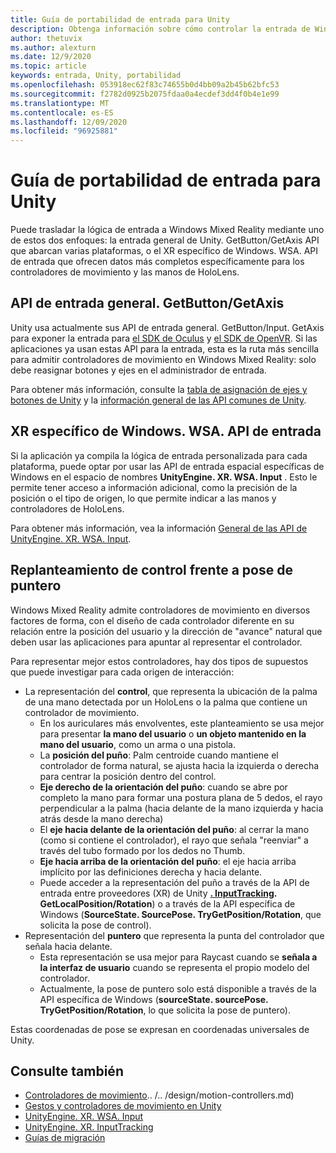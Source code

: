 ```yaml
---
title: Guía de portabilidad de entrada para Unity
description: Obtenga información sobre cómo controlar la entrada de Windows Mixed Reality en Unity.
author: thetuvix
ms.author: alexturn
ms.date: 12/9/2020
ms.topic: article
keywords: entrada, Unity, portabilidad
ms.openlocfilehash: 053918ec62f83c74655b0d4bb09a2b45b62bfc53
ms.sourcegitcommit: f2782d0925b2075fdaa0a4ecdef3dd4f0b4e1e99
ms.translationtype: MT
ms.contentlocale: es-ES
ms.lasthandoff: 12/09/2020
ms.locfileid: "96925881"
---
```

# <a name="input-porting-guide-for-unity"></a>Guía de portabilidad de entrada para Unity

Puede trasladar la lógica de entrada a Windows Mixed Reality mediante uno de estos dos enfoques: la entrada general de Unity. GetButton/GetAxis API que abarcan varias plataformas, o el XR específico de Windows. WSA. API de entrada que ofrecen datos más completos específicamente para los controladores de movimiento y las manos de HoloLens.

## <a name="general-inputgetbuttongetaxis-apis"></a>API de entrada general. GetButton/GetAxis

Unity usa actualmente sus API de entrada general. GetButton/Input. GetAxis para exponer la entrada para [el SDK de Oculus](https://docs.unity3d.com/Manual/OculusControllers.html) y [el SDK de OpenVR](https://docs.unity3d.com/Manual/OpenVRControllers.html). Si las aplicaciones ya usan estas API para la entrada, esta es la ruta más sencilla para admitir controladores de movimiento en Windows Mixed Reality: solo debe reasignar botones y ejes en el administrador de entrada.

Para obtener más información, consulte la [tabla de asignación de ejes y botones de Unity](../unity/gestures-and-motion-controllers-in-unity.md#unity-buttonaxis-mapping-table) y la [información general de las API comunes de Unity](../unity/gestures-and-motion-controllers-in-unity.md#common-unity-apis-inputgetbuttongetaxis).

## <a name="windows-specific-xrwsainput-apis"></a>XR específico de Windows. WSA. API de entrada

Si la aplicación ya compila la lógica de entrada personalizada para cada plataforma, puede optar por usar las API de entrada espacial específicas de Windows en el espacio de nombres **UnityEngine. XR. WSA. Input** . Esto le permite tener acceso a información adicional, como la precisión de la posición o el tipo de origen, lo que permite indicar a las manos y controladores de HoloLens.

Para obtener más información, vea la información [General de las API de UnityEngine. XR. WSA. Input](../unity/gestures-and-motion-controllers-in-unity.md#windows-specific-apis-xrwsainput).

## <a name="grip-pose-vs-pointing-pose"></a>Replanteamiento de control frente a pose de puntero

Windows Mixed Reality admite controladores de movimiento en diversos factores de forma, con el diseño de cada controlador diferente en su relación entre la posición del usuario y la dirección de "avance" natural que deben usar las aplicaciones para apuntar al representar el controlador.

Para representar mejor estos controladores, hay dos tipos de supuestos que puede investigar para cada origen de interacción:

* La representación del **control**, que representa la ubicación de la palma de una mano detectada por un HoloLens o la palma que contiene un controlador de movimiento.
    * En los auriculares más envolventes, este planteamiento se usa mejor para presentar **la mano del usuario** o **un objeto mantenido en la mano del usuario**, como un arma o una pistola.
    * La **posición del puño**: Palm centroide cuando mantiene el controlador de forma natural, se ajusta hacia la izquierda o derecha para centrar la posición dentro del control.
    * **Eje derecho de la orientación del puño**: cuando se abre por completo la mano para formar una postura plana de 5 dedos, el rayo perpendicular a la palma (hacia delante de la mano izquierda y hacia atrás desde la mano derecha)
    * El **eje hacia delante de la orientación del puño**: al cerrar la mano (como si contiene el controlador), el rayo que señala "reenviar" a través del tubo formado por los dedos no Thumb.
    * **Eje hacia arriba de la orientación del puño**: el eje hacia arriba implícito por las definiciones derecha y hacia delante.
    * Puede acceder a la representación del puño a través de la API de entrada entre proveedores (XR) de Unity **[. InputTracking](https://docs.unity3d.com/ScriptReference/XR.InputTracking.html). GetLocalPosition/Rotation**) o a través de la API específica de Windows (**SourceState. SourcePose. TryGetPosition/Rotation**, que solicita la pose de control).
* Representación del **puntero** que representa la punta del controlador que señala hacia delante.
    * Esta representación se usa mejor para Raycast cuando se **señala a la interfaz de usuario** cuando se representa el propio modelo del controlador.
    * Actualmente, la pose de puntero solo está disponible a través de la API específica de Windows (**sourceState. sourcePose. TryGetPosition/Rotation**, lo que solicita la pose de puntero).

Estas coordenadas de pose se expresan en coordenadas universales de Unity.

## <a name="see-also"></a>Consulte también
* [Controladores de movimiento]().. /.. /design/motion-controllers.md)
* [Gestos y controladores de movimiento en Unity](../unity/gestures-and-motion-controllers-in-unity.md)
* [UnityEngine. XR. WSA. Input](https://docs.unity3d.com/ScriptReference/XR.WSA.Input.InteractionManager.html)
* [UnityEngine. XR. InputTracking](https://docs.unity3d.com/ScriptReference/XR.InputTracking.html)
* [Guías de migración](porting-guides.md)
